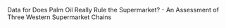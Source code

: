Data for Does Palm Oil Really Rule the Supermarket? - An Assessment of Three Western Supermarket Chains
